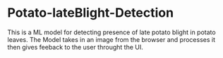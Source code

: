 # Potato-lateBlight-Detection
This is a ML model for detecting presence of late potato blight in potato leaves.
The Model takes in an image from the browser and processes it then gives feeback to the user throught the UI.
